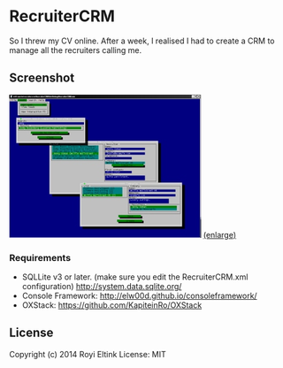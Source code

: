 RecruiterCRM
============

So I threw my CV online. After a week, I realised I had to create a CRM to manage all the recruiters calling me.

## Screenshot
![alt text](https://github.com/KapiteinRo/RecruiterCRM/blob/master/Data/screenshot_small.jpg "Recruiter CRM")
[(enlarge)](https://github.com/KapiteinRo/RecruiterCRM/blob/master/Data/screenshot.jpg)


### Requirements
* SQLLite v3 or later. (make sure you edit the RecruiterCRM.xml configuration) http://system.data.sqlite.org/
* Console Framework: http://elw00d.github.io/consoleframework/
* OXStack: https://github.com/KapiteinRo/OXStack

## License
Copyright (c) 2014 Royi Eltink
License: MIT

